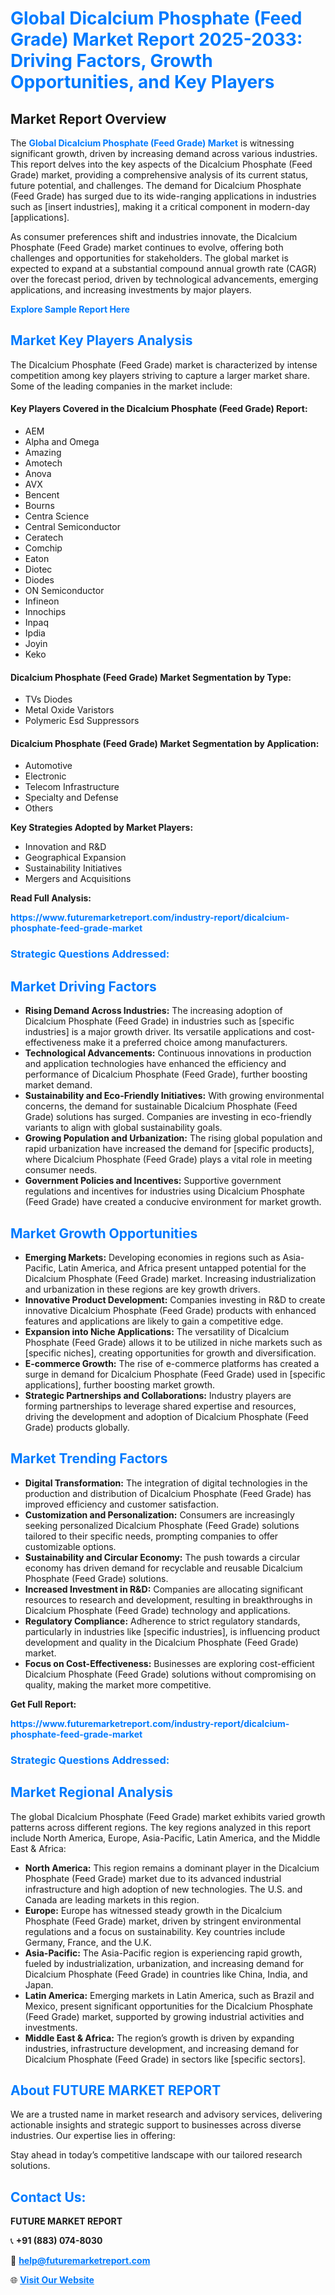<h1 style="color: #007BFF;">Global Dicalcium Phosphate (Feed Grade) Market Report 2025-2033: Driving Factors, Growth Opportunities, and Key Players</h1>

<section id="overview">
<h2>Market Report Overview</h2>
<p>The <a href="https://www.futuremarketreport.com/industry-report/dicalcium-phosphate-feed-grade-market" style="color: #007BFF; text-decoration: none;"><strong>Global Dicalcium Phosphate (Feed Grade) Market</strong></a> is witnessing significant growth, driven by increasing demand across various industries. This report delves into the key aspects of the Dicalcium Phosphate (Feed Grade) market, providing a comprehensive analysis of its current status, future potential, and challenges. The demand for Dicalcium Phosphate (Feed Grade) has surged due to its wide-ranging applications in industries such as [insert industries], making it a critical component in modern-day [applications].</p>
<p>As consumer preferences shift and industries innovate, the Dicalcium Phosphate (Feed Grade) market continues to evolve, offering both challenges and opportunities for stakeholders. The global market is expected to expand at a substantial compound annual growth rate (CAGR) over the forecast period, driven by technological advancements, emerging applications, and increasing investments by major players.</p>
</section>

<section id="overview">
<p><a href="https://www.futuremarketreport.com/request-sample/reportId=34647" style="color: #007BFF; text-decoration: none;"><strong>Explore Sample Report Here</strong></a></p>
</section>

<section id="key-players">
<h2 style="color: #007BFF;">Market Key Players Analysis</h2>
<p>The Dicalcium Phosphate (Feed Grade) market is characterized by intense competition among key players striving to capture a larger market share. Some of the leading companies in the market include:</p>
<h4>Key Players Covered in the Dicalcium Phosphate (Feed Grade) Report:</h4>
<ul><li>AEM</li><li>Alpha and Omega</li><li>Amazing</li><li>Amotech</li><li>Anova</li><li>AVX</li><li>Bencent</li><li>Bourns</li><li>Centra Science</li><li>Central Semiconductor</li><li>Ceratech</li><li>Comchip</li><li>Eaton</li><li>Diotec</li><li>Diodes</li><li>ON Semiconductor</li><li>Infineon</li><li>Innochips</li><li>Inpaq</li><li>Ipdia</li><li>Joyin</li><li>Keko</li></ul>
<h4>Dicalcium Phosphate (Feed Grade) Market Segmentation by Type:</h4>
<ul><li>TVs Diodes</li><li>Metal Oxide Varistors</li><li>Polymeric Esd Suppressors</li></ul>

<h4>Dicalcium Phosphate (Feed Grade) Market Segmentation by Application:</h4>
<ul><li>Automotive</li><li>Electronic</li><li>Telecom Infrastructure</li><li>Specialty and Defense</li><li>Others</li></ul>
<p><strong>Key Strategies Adopted by Market Players:</strong></p>
<ul>
<li>Innovation and R&D</li>
<li>Geographical Expansion</li>
<li>Sustainability Initiatives</li>
<li>Mergers and Acquisitions</li>
</ul>
</section>

<section>
<p><strong>Read Full Analysis: </strong></p><a href="https://www.futuremarketreport.com/industry-report/dicalcium-phosphate-feed-grade-market" style="color: #007BFF; text-decoration: none;"><strong>https://www.futuremarketreport.com/industry-report/dicalcium-phosphate-feed-grade-market</strong></a>
<h3 style="color: #007BFF;">Strategic Questions Addressed:</h3>
</section>

<section id="driving-factors">
<h2 style="color: #007BFF;">Market Driving Factors</h2>
<ul>
<li><strong>Rising Demand Across Industries:</strong> The increasing adoption of Dicalcium Phosphate (Feed Grade) in industries such as [specific industries] is a major growth driver. Its versatile applications and cost-effectiveness make it a preferred choice among manufacturers.</li>
<li><strong>Technological Advancements:</strong> Continuous innovations in production and application technologies have enhanced the efficiency and performance of Dicalcium Phosphate (Feed Grade), further boosting market demand.</li>
<li><strong>Sustainability and Eco-Friendly Initiatives:</strong> With growing environmental concerns, the demand for sustainable Dicalcium Phosphate (Feed Grade) solutions has surged. Companies are investing in eco-friendly variants to align with global sustainability goals.</li>
<li><strong>Growing Population and Urbanization:</strong> The rising global population and rapid urbanization have increased the demand for [specific products], where Dicalcium Phosphate (Feed Grade) plays a vital role in meeting consumer needs.</li>
<li><strong>Government Policies and Incentives:</strong> Supportive government regulations and incentives for industries using Dicalcium Phosphate (Feed Grade) have created a conducive environment for market growth.</li>
</ul>
</section>

<section id="growth-opportunities">
<h2 style="color: #007BFF;">Market Growth Opportunities</h2>
<ul>
<li><strong>Emerging Markets:</strong> Developing economies in regions such as Asia-Pacific, Latin America, and Africa present untapped potential for the Dicalcium Phosphate (Feed Grade) market. Increasing industrialization and urbanization in these regions are key growth drivers.</li>
<li><strong>Innovative Product Development:</strong> Companies investing in R&D to create innovative Dicalcium Phosphate (Feed Grade) products with enhanced features and applications are likely to gain a competitive edge.</li>
<li><strong>Expansion into Niche Applications:</strong> The versatility of Dicalcium Phosphate (Feed Grade) allows it to be utilized in niche markets such as [specific niches], creating opportunities for growth and diversification.</li>
<li><strong>E-commerce Growth:</strong> The rise of e-commerce platforms has created a surge in demand for Dicalcium Phosphate (Feed Grade) used in [specific applications], further boosting market growth.</li>
<li><strong>Strategic Partnerships and Collaborations:</strong> Industry players are forming partnerships to leverage shared expertise and resources, driving the development and adoption of Dicalcium Phosphate (Feed Grade) products globally.</li>
</ul>
</section>

<section id="trending-factors">
<h2 style="color: #007BFF;">Market Trending Factors</h2>
<ul>
<li><strong>Digital Transformation:</strong> The integration of digital technologies in the production and distribution of Dicalcium Phosphate (Feed Grade) has improved efficiency and customer satisfaction.</li>
<li><strong>Customization and Personalization:</strong> Consumers are increasingly seeking personalized Dicalcium Phosphate (Feed Grade) solutions tailored to their specific needs, prompting companies to offer customizable options.</li>
<li><strong>Sustainability and Circular Economy:</strong> The push towards a circular economy has driven demand for recyclable and reusable Dicalcium Phosphate (Feed Grade) solutions.</li>
<li><strong>Increased Investment in R&D:</strong> Companies are allocating significant resources to research and development, resulting in breakthroughs in Dicalcium Phosphate (Feed Grade) technology and applications.</li>
<li><strong>Regulatory Compliance:</strong> Adherence to strict regulatory standards, particularly in industries like [specific industries], is influencing product development and quality in the Dicalcium Phosphate (Feed Grade) market.</li>
<li><strong>Focus on Cost-Effectiveness:</strong> Businesses are exploring cost-efficient Dicalcium Phosphate (Feed Grade) solutions without compromising on quality, making the market more competitive.</li>
</ul>
</section>

<section>
<p><strong>Get Full Report: </strong></p><a href="https://www.futuremarketreport.com/industry-report/dicalcium-phosphate-feed-grade-market" style="color: #007BFF; text-decoration: none;"><strong>https://www.futuremarketreport.com/industry-report/dicalcium-phosphate-feed-grade-market</strong></a>
<h3 style="color: #007BFF;">Strategic Questions Addressed:</h3>
</section>


<section id="regional-analysis">
<h2 style="color: #007BFF;">Market Regional Analysis</h2>
<p>The global Dicalcium Phosphate (Feed Grade) market exhibits varied growth patterns across different regions. The key regions analyzed in this report include North America, Europe, Asia-Pacific, Latin America, and the Middle East & Africa:</p>
<ul>
<li><strong>North America:</strong> This region remains a dominant player in the Dicalcium Phosphate (Feed Grade) market due to its advanced industrial infrastructure and high adoption of new technologies. The U.S. and Canada are leading markets in this region.</li>
<li><strong>Europe:</strong> Europe has witnessed steady growth in the Dicalcium Phosphate (Feed Grade) market, driven by stringent environmental regulations and a focus on sustainability. Key countries include Germany, France, and the U.K.</li>
<li><strong>Asia-Pacific:</strong> The Asia-Pacific region is experiencing rapid growth, fueled by industrialization, urbanization, and increasing demand for Dicalcium Phosphate (Feed Grade) in countries like China, India, and Japan.</li>
<li><strong>Latin America:</strong> Emerging markets in Latin America, such as Brazil and Mexico, present significant opportunities for the Dicalcium Phosphate (Feed Grade) market, supported by growing industrial activities and investments.</li>
<li><strong>Middle East & Africa:</strong> The region’s growth is driven by expanding industries, infrastructure development, and increasing demand for Dicalcium Phosphate (Feed Grade) in sectors like [specific sectors].</li>
</ul>
</section>

<footer>
<h2 style="color: #007BFF;">About FUTURE MARKET REPORT</h2>
<p>We are a trusted name in market research and advisory services, delivering actionable insights and strategic support to businesses across diverse industries. Our expertise lies in offering:</p>

<p>Stay ahead in today’s competitive landscape with our tailored research solutions.</p>

<h2 style="color: #007BFF;">Contact Us:</h2>
<p><strong>FUTURE MARKET REPORT</strong></p>
<p>📞 <strong>+91 (883) 074-8030</strong></p>
<p>📧 <strong><a href="mailto:help@futuremarketreport.com" style="color: #007BFF;">help@futuremarketreport.com</a></strong></p>
<p>🌐 <strong><a href="https://www.futuremarketreport.com/" style="color: #007BFF;">Visit Our Website</a></strong></p>
</footer>